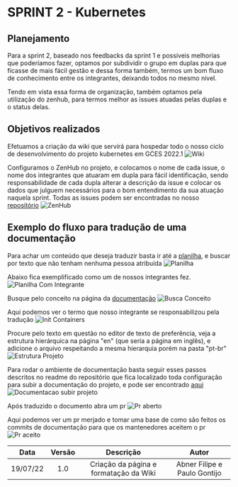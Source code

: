 # SPRINT 2 - Kubernetes
## Planejamento
Para a sprint 2, baseado nos feedbacks da sprint 1 e possíveis melhorias que poderíamos fazer, optamos por subdividir o grupo em duplas para que ficasse de mais fácil gestão e dessa forma também, termos um bom fluxo de conhecimento entre os integrantes, deixando todos no mesmo nível.

Tendo em vista essa forma de organização, também optamos pela utilização do zenhub, para termos melhor as issues atuadas pelas duplas e o status delas.

## Objetivos realizados
Efetuamos a criação da wiki que servirá para hospedar todo o nosso ciclo de desenvolvimento do projeto kubernetes em GCES 2022.1
![Wiki](assets/img/Wiki.png)

Configuramos o ZenHub no projeto, e colocamos o nome de cada issue, o nome dos integrantes que atuaram em dupla para fácil identificação, sendo responsabilidade de cada dupla alterar a descrição da issue e colocar os dados que julguem necessários para o bom entendimento da sua atuação naquela sprint. Todas as issues podem ser encontradas no nosso [repositório](https://github.com/gces-2022-1-kubernetes/wiki)
![ZenHub](assets/img/zenhub.png)

## Exemplo do fluxo para tradução de uma documentação
Para achar um conteúdo que deseja traduzir basta ir até a [planilha](https://docs.google.com/spreadsheets/d/1HiaVFJ7nRZo1MPNNYyq1u-L_N9xrJvzuUzkZ3GuJGNU/edit#gid=2132616444), e buscar por texto que não tenham nenhuma pessoa atribuída
![Planilha](assets/img/planilha-documentacao.jpeg)

Abaixo fica exemplificado como um de nossos integrantes fez.
![Planilha Com Integrante](assets/img/evidencia-task-documentacao.jpeg)

Busque pelo conceito na página da [documentação](https://kubernetes.io/pt-br/docs/home/)
![Busca Conceito](assets/img/busca-conceito.jpeg)

Aqui podemos ver o termo que nosso integrante se responsabilizou pela tradução
![Init Containers](assets/img/init-containers2.jpeg)

Procure pelo texto em questão no editor de texto de preferência, veja a estrutura hierárquica na página "en" (que seria a página em inglês), e adicione o arquivo respeitando a mesma hierarquia porém na pasta "pt-br"
![Estrutura Projeto](assets/img/estrutura-projeto.jpeg)

Para rodar o ambiente de documentação basta seguir esses passos descritos no readme do repositório que fica localizado toda configuração para subir a documentação do projeto, e pode ser encontrado [aqui](https://github.com/kubernetes/website)
![Documentacao subir projeto](assets/img/subir-ambiente-doc.jpeg)

Após traduzido o documento abra um pr
![Pr aberto](assets/img/abertura-pr-doc.jpeg)

Aqui podemos ver um pr merjado e tomar uma base de como são feitos os commits de documentação para que os mantenedores aceitem o pr
![Pr aceito](assets/img/exemplo-pr-merge.jpeg)

|Data|Versão|Descrição|Autor|
|:--:|:--:|:--:|:--:|
|19/07/22|1.0|Criação da página e formatação da Wiki|Abner Filipe e Paulo Gontijo|